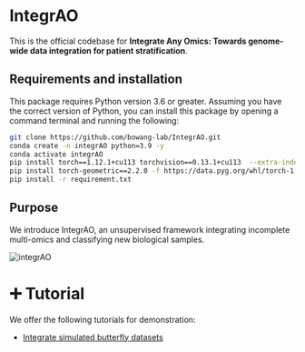 # IntegrAO
This is the official codebase for **Integrate Any Omics: Towards genome-wide data integration for patient stratification**.


## Requirements and installation
This package requires Python version 3.6 or greater. Assuming you have the correct version of Python, you can install this package by opening a command terminal and running the following:
```bash
git clone https://github.com/bowang-lab/IntegrAO.git
conda create -n integrAO python=3.9 -y
conda activate integrAO
pip install torch==1.12.1+cu113 torchvision==0.13.1+cu113  --extra-index-url https://download.pytorch.org/whl/cu113
pip install torch-geometric==2.2.0 -f https://data.pyg.org/whl/torch-1.12.0+cu113.html
pip install -r requirement.txt
```

## Purpose
We introduce IntegrAO, an unsupervised framework integrating incomplete multi-omics and classifying new biological samples. 

![integrAO](https://github.com/bowang-lab/IntegrAO/blob/main/figures/integrAO_overview.png)

# :heavy_plus_sign: Tutorial

We offer the following tutorials for demonstration:

* [Integrate simulated butterfly datasets](https://github.com/bowang-lab/IntegrAO/blob/main/tutorials/simulated_butterfly.ipynb)



